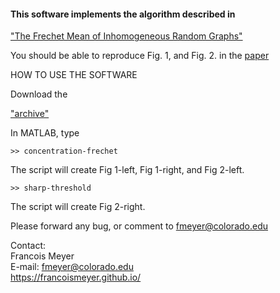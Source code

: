 #### This software implements the algorithm described in 
<a href="https://github.com/francoismeyer/frechet-mean/blob/main/frechet-mean-inhomogeneous.pdf"> "The Frechet Mean of Inhomogeneous Random Graphs"</a> 

You should be able to reproduce Fig. 1, and Fig. 2. in the 
<a href="https://github.com/francoismeyer/frechet-mean/blob/main/frechet-mean-inhomogeneous.pdf"> paper</a> 

HOW TO USE THE SOFTWARE

Download the 

<a href="https://github.com/francoismeyer/frechet-mean/blob/main/frechet-mean.zip"> "archive" </a>

In MATLAB, type
```
>> concentration-frechet
```
The script will create Fig 1-left, Fig 1-right, and Fig 2-left.
```
>> sharp-threshold
```
The script will create Fig 2-right.

Please forward any bug, or comment to fmeyer@colorado.edu

Contact:\
Francois Meyer\
E-mail: fmeyer@colorado.edu\
https://francoismeyer.github.io/
